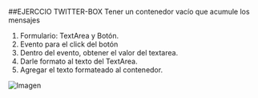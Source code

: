 ##EJERCCIO TWITTER-BOX
Tener un contenedor vacío que acumule los mensajes
1. Formulario: TextArea y Botón.
2. Evento para el click del botón 
3. Dentro del evento, obtener el valor del textarea.
4. Darle formato al texto del TextArea.
5. Agregar el texto formateado al contenedor.

![Imagen]( "Imagen")